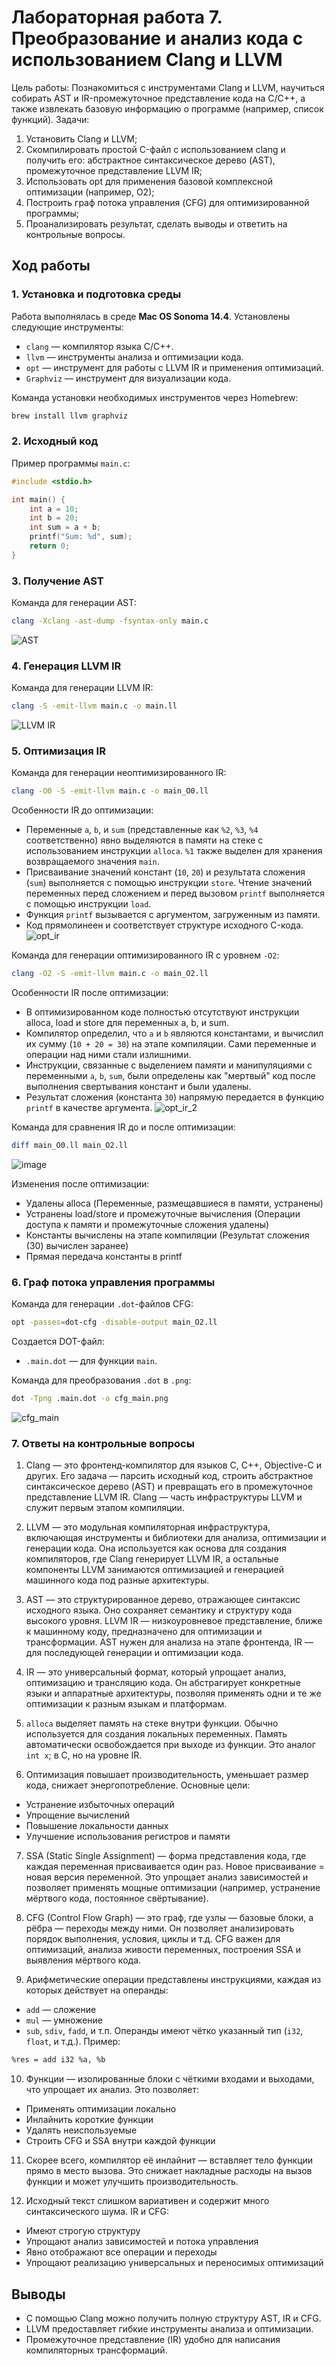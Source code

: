 # Лабораторная работа 7. Преобразование и анализ кода с использованием Clang и LLVM
Цель работы: Познакомиться с инструментами Clang и LLVM, научиться собирать AST и IR-промежуточное представление кода на C/C++, а также извлекать базовую информацию о программе (например, список функций).
Задачи:
1. Установить Clang и LLVM;
2. Скомпилировать простой C-файл с использованием clang и
получить его: абстрактное синтаксическое дерево (AST), промежуточное
представление LLVM IR;
3. Использовать opt для применения базовой комплексной
оптимизации (например, О2);
4. Построить граф потока управления (CFG) для оптимизированной
программы;
5. Проанализировать результат, сделать выводы и ответить на
контрольные вопросы.

## Ход работы

### 1. Установка и подготовка среды

Работа выполнялась в среде **Mac OS Sonoma 14.4**. Установлены следующие инструменты:

- `clang` — компилятор языка C/C++.
- `llvm` — инструменты анализа и оптимизации кода.
- `opt` — инструмент для работы с LLVM IR и применения оптимизаций.
- `Graphviz` — инструмент для визуализации кода.

Команда установки необходимых инструментов через Homebrew:
```bash
brew install llvm graphviz
```

### 2. Исходный код

Пример программы `main.c`:
```c
#include <stdio.h>

int main() {
    int a = 10;
    int b = 20;
    int sum = a + b;
    printf("Sum: %d", sum);
    return 0;
}
```



### 3. Получение AST

Команда для генерации AST:
```bash
clang -Xclang -ast-dump -fsyntax-only main.c
```
![AST](/ast.png)


### 4. Генерация LLVM IR

Команда для генерации LLVM IR:
```bash
clang -S -emit-llvm main.c -o main.ll
```
![LLVM IR](/ir.png)


### 5. Оптимизация IR

Команда для генерации неоптимизированного IR:
```bash
clang -O0 -S -emit-llvm main.c -o main_O0.ll
```

Особенности IR до оптимизации:
- Переменные `a`, `b`, и `sum` (представленные как `%2`, `%3`, `%4` соответственно) явно выделяются в памяти на стеке с использованием инструкции `alloca`. `%1` также выделен для хранения возвращаемого значения `main`.
- Присваивание значений констант (`10`, `20`) и результата сложения (`sum`) выполняется с помощью инструкции `store`. Чтение значений переменных перед сложением и перед вызовом `printf` выполняется с помощью инструкции `load`.
- Функция `printf` вызывается с аргументом, загруженным из памяти.
- Код прямолинеен и соответствует структуре исходного C-кода.
![opt_ir](/opt_ir.png)


Команда для генерации оптимизированного IR с уровнем `-O2`:
```bash
clang -O2 -S -emit-llvm main.c -o main_O2.ll
```

Особенности IR после оптимизации:
- В оптимизированном коде полностью отсутствуют инструкции alloca, load и store для переменных a, b, и sum.
- Компилятор определил, что `a` и `b` являются константами, и вычислил их сумму (`10 + 20 = 30`) на этапе компиляции. Сами переменные и операции над ними стали излишними.
- Инструкции, связанные с выделением памяти и манипуляциями с переменными `a`, `b`, `sum`, были определены как "мертвый" код после выполнения свертывания констант и были удалены.
- Результат сложения (константа `30`) напрямую передается в функцию `printf` в качестве аргумента.
![opt_ir_2](opt_ir_2.png)


Команда для сравнения IR до и после оптимизации:
```bash
diff main_O0.ll main_O2.ll
```
![image](/comparison.png)


Изменения после оптимизации:
- Удалены alloca (Переменные, размещавшиеся в памяти, устранены)
- Устранены load/store и промежуточные вычисления (Операции доступа к памяти и промежуточные сложения удалены)
- Константы вычислены на этапе компиляции (Результат сложения (30) вычислен заранее)
- Прямая передача константы в printf


### 6. Граф потока управления программы

Команда для генерации `.dot`-файлов CFG:
```bash
opt -passes=dot-cfg -disable-output main_O2.ll
```

Создается DOT-файл:
- `.main.dot` — для функции `main`.

Команда для преобразования `.dot` в `.png`:
```bash
dot -Tpng .main.dot -o cfg_main.png
```

![cfg_main](/cfg.main.png)

### 7. Ответы на контрольные вопросы

1. Clang — это фронтенд-компилятор для языков C, C++, Objective-C и других. Его задача — парсить исходный код, строить абстрактное синтаксическое дерево (AST) и превращать его в промежуточное представление LLVM IR. Clang — часть инфраструктуры LLVM и служит первым этапом компиляции.

2. LLVM — это модульная компиляторная инфраструктура, включающая инструменты и библиотеки для анализа, оптимизации и генерации кода. Она используется как основа для создания компиляторов, где Clang генерирует LLVM IR, а остальные компоненты LLVM занимаются оптимизацией и генерацией машинного кода под разные архитектуры.

3. AST — это структурированное дерево, отражающее синтаксис исходного языка. Оно сохраняет семантику и структуру кода высокого уровня.
LLVM IR — низкоуровневое представление, ближе к машинному коду, предназначено для оптимизации и трансформации. AST нужен для анализа на этапе фронтенда, IR — для последующей генерации и оптимизации кода.

4. IR — это универсальный формат, который упрощает анализ, оптимизацию и трансляцию кода. Он абстрагирует конкретные языки и аппаратные архитектуры, позволяя применять одни и те же оптимизации к разным языкам и платформам.

5. `alloca` выделяет память на стеке внутри функции. Обычно используется для создания локальных переменных. Память автоматически освобождается при выходе из функции. Это аналог `int x`; в C, но на уровне IR.

6. Оптимизация повышает производительность, уменьшает размер кода, снижает энергопотребление. Основные цели:
- Устранение избыточных операций
- Упрощение вычислений
- Повышение локальности данных
- Улучшение использования регистров и памяти

7. SSA (Static Single Assignment) — форма представления кода, где каждая переменная присваивается один раз. Новое присваивание = новая версия переменной. Это упрощает анализ зависимостей и позволяет применять мощные оптимизации (например, устранение мёртвого кода, постоянное свёртывание).

8. CFG (Control Flow Graph) — это граф, где узлы — базовые блоки, а рёбра — переходы между ними. Он позволяет анализировать порядок выполнения, условия, циклы и т.д. CFG важен для оптимизаций, анализа живости переменных, построения SSA и выявления мёртвого кода.

9. Арифметические операции представлены инструкциями, каждая из которых действует на операнды:
- `add` — сложение
- `mul` — умножение
- `sub`, `sdiv`, `fadd`, и т.п.
Операнды имеют чётко указанный тип (`i32`, `float`, и т.д.). Пример:
```bash
%res = add i32 %a, %b
```

10. Функции — изолированные блоки с чёткими входами и выходами, что упрощает их анализ. Это позволяет:
- Применять оптимизации локально
- Инлайнить короткие функции
- Удалять неиспользуемые
- Строить CFG и SSA внутри каждой функции

11. Скорее всего, компилятор её инлайнит — вставляет тело функции прямо в место вызова. Это снижает накладные расходы на вызов функции и может улучшить производительность.

12. Исходный текст слишком вариативен и содержит много синтаксического шума. IR и CFG:
- Имеют строгую структуру
- Упрощают анализ зависимостей и потока управления
- Явно отображают все операции и переходы
- Упрощают реализацию универсальных и переносимых оптимизаций

## Выводы

- С помощью Clang можно получить полную структуру AST, IR и CFG.
- LLVM предоставляет гибкие инструменты анализа и оптимизации.
- Промежуточное представление (IR) удобно для написания компиляторных трансформаций.
